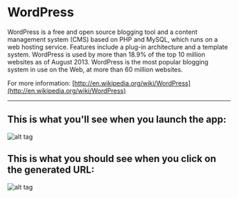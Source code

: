 WordPress
============

WordPress is a free and open source blogging tool and a content management system (CMS) based on PHP and MySQL, which runs on a web hosting service. Features include a plug-in architecture and a template system. WordPress is used by more than 18.9% of the top 10 million websites as of August 2013. WordPress is the most popular blogging system in use on the Web, at more than 60 million websites.


For more information: [http://en.wikipedia.org/wiki/WordPress](http://en.wikipedia.org/wiki/WordPress) 


_________________________

This is what you'll see when you launch the app:
--------------------------


![alt tag](http://i.imgur.com/JdHBlxg.png)


This is what you should see when you click on the generated URL:
--------------------------


![alt tag](http://i.imgur.com/I4wgPux.png)



